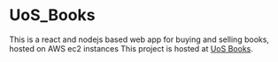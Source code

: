 # UoS_Books

This is a react and nodejs based web app for buying and selling books, hosted on AWS ec2 instances
This project is hosted at [UoS Books](http://ec2-15-206-80-226.ap-south-1.compute.amazonaws.com/).
